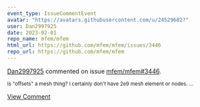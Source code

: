 ```yaml
---
event_type: IssueCommentEvent
avatar: "https://avatars.githubusercontent.com/u/24529682?"
user: Dan2997925
date: 2023-02-01
repo_name: mfem/mfem
html_url: https://github.com/mfem/mfem/issues/3446
repo_url: https://github.com/mfem/mfem
---
```


<a href='https://github.com/Dan2997925' target='_blank'>Dan2997925</a> commented on issue <a href='https://github.com/mfem/mfem/issues/3446' target='_blank'>mfem/mfem#3446</a>.

<small>Is "offsets" a mesh thing? I certainly don't have 2e9 mesh element or nodes.  ...</small>

<a href='https://github.com/mfem/mfem/issues/3446' target='_blank'>View Comment</a>